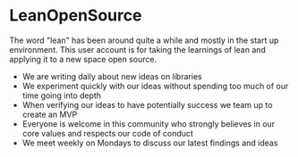 # LeanOpenSource
The word "lean" has been around quite a while and mostly in the start up environment. This user account is for taking the learnings of lean and applying it to a new space open source.
- We are writing daily about new ideas on libraries
- We experiment quickly with our ideas without spending too much of our time going into depth
- When verifying our ideas to have potentially success we team up to create an MVP
- Everyone is welcome in this community who strongly believes in our core values and respects our code of conduct
- We meet weekly on Mondays to discuss our latest findings and ideas
